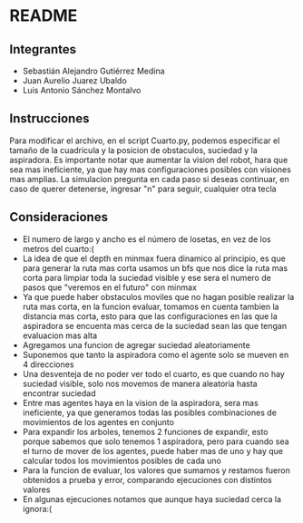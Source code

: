 # README
## Integrantes
- Sebastián Alejandro Gutiérrez Medina
- Juan Aurelio Juarez Ubaldo
- Luis Antonio Sánchez Montalvo
## Instrucciones
Para modificar el archivo, en el script Cuarto.py, podemos especificar el tamaño de la cuadricula
y la posicion de obstaculos, suciedad y la aspiradora. 
Es importante notar que aumentar la vision del robot, hara que sea mas ineficiente, ya que hay
mas configuraciones posibles con visiones mas amplias.
La simulacion pregunta en cada paso si deseas continuar, en caso de querer detenerse, ingresar "n"
para seguir, cualquier otra tecla
## Consideraciones
- El numero de largo y ancho es el número de losetas, en vez de los metros del cuarto:(
- La idea de que el depth en minmax fuera dinamico al principio, es que para generar la ruta mas corta
 usamos un bfs que nos dice la ruta mas corta para limpiar toda la suciedad visible y ese sera el numero de
 pasos que "veremos en el futuro" con minmax
- Ya que puede haber obstaculos moviles que no hagan posible realizar la ruta mas corta, en la funcion evaluar, tomamos en cuenta tambien la distancia mas corta, esto para que las configuraciones en las que la 
aspiradora se encuenta mas cerca de la suciedad sean las que tengan evaluacion mas alta
- Agregamos una funcion de agregar suciedad aleatoriamente
- Suponemos que tanto la aspiradora como el agente solo se mueven en 4 direcciones
- Una desventeja de no poder ver todo el cuarto, es que cuando no hay suciedad visible, solo
 nos movemos de manera aleatoria hasta encontrar suciedad
- Entre mas agentes haya en la vision de la aspiradora, sera mas ineficiente, ya que generamos todas las
 posibles combinaciones de movimientos de los agentes en conjunto
- Para expandir los arboles, tenemos 2 funciones de expandir, esto porque sabemos que solo tenemos 1 aspiradora, pero para cuando sea el turno de mover de los agentes, puede haber mas de uno y hay que calcular todos los movimientos posibles de cada uno
- Para la funcion de evaluar, los valores que sumamos y restamos fueron obtenidos a prueba y error,
 comparando ejecuciones con distintos valores
- En algunas ejecuciones notamos que aunque haya suciedad cerca la ignora:(